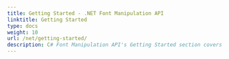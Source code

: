 ```yaml
---
title: Getting Started - .NET Font Manipulation API
linktitle: Getting Started
type: docs
weight: 10
url: /net/getting-started/
description: C# Font Manipulation API's Getting Started section covers topics including Product Overview, Supported File Formats, Feature List, and Installation.
---
```



